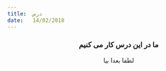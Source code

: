 ```yaml
---
title:  درس
date:   14/02/2018
---
```


### <center>ما در این درس کار می کنیم</center>
<center>لطفا بعدا بیا</center>